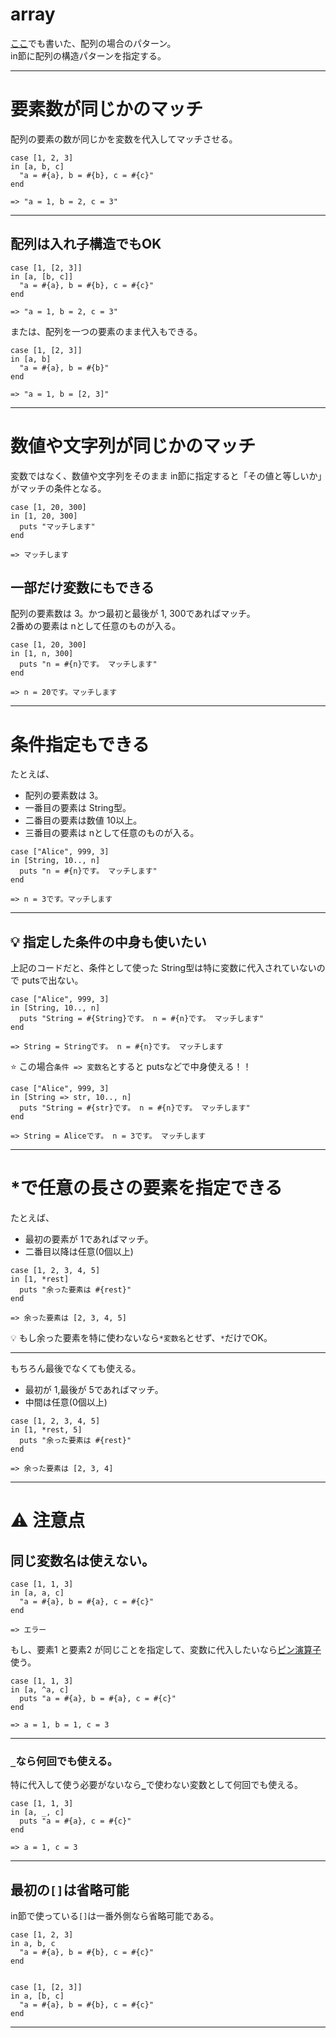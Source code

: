 # array
[ここ](https://github.com/Tarara33/TIL/blob/main/Ruby/%E3%83%91%E3%82%BF%E3%83%BC%E3%83%B3%E3%83%9E%E3%83%83%E3%83%81/%E3%83%91%E3%82%BF%E3%83%BC%E3%83%B3%E3%83%9E%E3%83%83%E3%83%81%E3%81%A8%E3%81%AF.md#%E9%85%8D%E5%88%97%E7%B7%A8)でも書いた、配列の場合のパターン。  
in節に配列の構造パターンを指定する。  
***

# 要素数が同じかのマッチ
配列の要素の数が同じかを変数を代入してマッチさせる。
~~~
case [1, 2, 3]
in [a, b, c]
  "a = #{a}, b = #{b}, c = #{c}"
end

=> "a = 1, b = 2, c = 3"
~~~
***

## 配列は入れ子構造でもOK
~~~
case [1, [2, 3]]
in [a, [b, c]]
  "a = #{a}, b = #{b}, c = #{c}"
end

=> "a = 1, b = 2, c = 3"
~~~

または、配列を一つの要素のまま代入もできる。
~~~
case [1, [2, 3]]
in [a, b]
  "a = #{a}, b = #{b}"
end

=> "a = 1, b = [2, 3]"
~~~
***

# 数値や文字列が同じかのマッチ
変数ではなく、数値や文字列をそのまま in節に指定すると「その値と等しいか」がマッチの条件となる。
~~~
case [1, 20, 300]
in [1, 20, 300]
  puts "マッチします"
end

=> マッチします
~~~

## 一部だけ変数にもできる
配列の要素数は 3。かつ最初と最後が 1, 300であればマッチ。  
2番めの要素は nとして任意のものが入る。
~~~
case [1, 20, 300]
in [1, n, 300]
  puts "n = #{n}です。 マッチします"
end

=> n = 20です。マッチします
~~~
***

# 条件指定もできる
たとえば、  
- 配列の要素数は 3。
- 一番目の要素は String型。
- 二番目の要素は数値 10以上。
- 三番目の要素は nとして任意のものが入る。
~~~
case ["Alice", 999, 3]
in [String, 10.., n]
  puts "n = #{n}です。 マッチします"
end

=> n = 3です。マッチします
~~~
***

## 💡 指定した条件の中身も使いたい
上記のコードだと、条件として使った String型は特に変数に代入されていないので putsで出ない。
~~~
case ["Alice", 999, 3]
in [String, 10.., n]
  puts "String = #{String}です。 n = #{n}です。 マッチします"
end

=> String = Stringです。 n = #{n}です。 マッチします
~~~

⭐️ この場合`条件 => 変数名`とすると putsなどで中身使える！！
~~~
case ["Alice", 999, 3]
in [String => str, 10.., n]
  puts "String = #{str}です。 n = #{n}です。 マッチします"
end

=> String = Aliceです。 n = 3です。 マッチします
~~~
***

# *で任意の長さの要素を指定できる
たとえば、
- 最初の要素が 1であればマッチ。
- 二番目以降は任意(0個以上)
~~~
case [1, 2, 3, 4, 5]
in [1, *rest]
  puts "余った要素は #{rest}"
end

=> 余った要素は [2, 3, 4, 5]
~~~
💡 もし余った要素を特に使わないなら`*変数名`とせず、`*`だけでOK。
***

もちろん最後でなくても使える。  
- 最初が 1,最後が 5であればマッチ。
- 中間は任意(0個以上)
~~~
case [1, 2, 3, 4, 5]
in [1, *rest, 5]
  puts "余った要素は #{rest}"
end

=> 余った要素は [2, 3, 4]
~~~
***

# ⚠️ 注意点
## 同じ変数名は使えない。
~~~
case [1, 1, 3]
in [a, a, c]
  "a = #{a}, b = #{a}, c = #{c}"
end

=> エラー
~~~

もし、要素1 と要素2 が同じことを指定して、変数に代入したいなら[ピン演算子](https://github.com/Tarara33/TIL/blob/main/Ruby/%E3%83%91%E3%82%BF%E3%83%BC%E3%83%B3%E3%83%9E%E3%83%83%E3%83%81/%E3%83%91%E3%82%BF%E3%83%BC%E3%83%B3%E3%83%9E%E3%83%83%E3%83%81%E3%81%AE%E7%A8%AE%E9%A1%9E/variable.md#%E3%83%94%E3%83%B3%E6%BC%94%E7%AE%97%E5%AD%90)使う。  
~~~
case [1, 1, 3]
in [a, ^a, c]
  puts "a = #{a}, b = #{a}, c = #{c}"
end

=> a = 1, b = 1, c = 3
~~~
***

### `_`なら何回でも使える。
特に代入して使う必要がないなら[`_`](https://github.com/Tarara33/TIL/blob/main/Ruby/%E3%83%A1%E3%83%A2/%E5%A4%89%E6%95%B0.md#%E4%BD%BF%E3%82%8F%E3%81%AA%E3%81%84%E5%A4%89%E6%95%B0)で使わない変数として何回でも使える。  
~~~
case [1, 1, 3]
in [a, _, c]
  puts "a = #{a}, c = #{c}"
end

=> a = 1, c = 3
~~~
***

## 最初の`[]`は省略可能
in節で使っている`[]`は一番外側なら省略可能である。
~~~
case [1, 2, 3]
in a, b, c
  "a = #{a}, b = #{b}, c = #{c}"
end


case [1, [2, 3]]
in a, [b, c]
  "a = #{a}, b = #{b}, c = #{c}"
end
~~~
***
